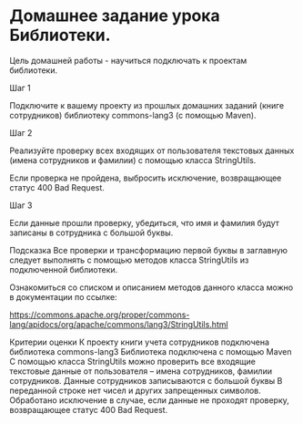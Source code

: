 # Домашнее задание урока Библиотеки.

Цель  домашней работы - научиться подключать к проектам библиотеки.

Шаг 1

Подключите к вашему проекту из прошлых домашних заданий (книге сотрудников) библиотеку commons-lang3 (с помощью Maven).

Шаг 2

Реализуйте проверку всех входящих от пользователя текстовых данных (имена сотрудников и фамилии) с помощью класса StringUtils.

Если проверка не пройдена, выбросить исключение, возвращающее статус 400 Bad Request.

Шаг 3

Если данные прошли проверку, убедиться, что имя и фамилия будут записаны в сотрудника с большой буквы.

Подсказка
Все проверки и трансформацию первой буквы в заглавную следует выполнять с помощью методов класса StringUtils из подключенной библиотеки.

Ознакомиться со списком и описанием методов данного класса можно в документации по ссылке:

https://commons.apache.org/proper/commons-lang/apidocs/org/apache/commons/lang3/StringUtils.html

Критерии оценки
 К проекту книги учета сотрудников подключена библиотека commons-lang3
 Библиотека подключена с помощью Maven
 С помощью класса StringUtils можно проверить все входящие текстовые данные от пользователя – имена сотрудников, фамилии сотрудников.
 Данные сотрудников записываются с большой буквы
 В переданной строке нет чисел и других запрещенных символов.
 Обработано исключение в случае, если данные не проходят проверку, возвращающее статус 400 Bad Request.
